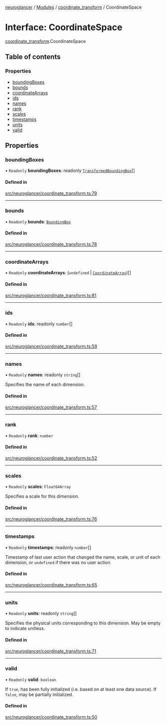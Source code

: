 [neuroglancer](../README.md) / [Modules](../modules.md) / [coordinate\_transform](../modules/coordinate_transform.md) / CoordinateSpace

# Interface: CoordinateSpace

[coordinate_transform](../modules/coordinate_transform.md).CoordinateSpace

## Table of contents

### Properties

- [boundingBoxes](coordinate_transform.CoordinateSpace.md#boundingboxes)
- [bounds](coordinate_transform.CoordinateSpace.md#bounds)
- [coordinateArrays](coordinate_transform.CoordinateSpace.md#coordinatearrays)
- [ids](coordinate_transform.CoordinateSpace.md#ids)
- [names](coordinate_transform.CoordinateSpace.md#names)
- [rank](coordinate_transform.CoordinateSpace.md#rank)
- [scales](coordinate_transform.CoordinateSpace.md#scales)
- [timestamps](coordinate_transform.CoordinateSpace.md#timestamps)
- [units](coordinate_transform.CoordinateSpace.md#units)
- [valid](coordinate_transform.CoordinateSpace.md#valid)

## Properties

### boundingBoxes

• `Readonly` **boundingBoxes**: readonly [`TransformedBoundingBox`](coordinate_transform.TransformedBoundingBox.md)[]

#### Defined in

[src/neuroglancer/coordinate_transform.ts:79](https://github.com/ActiveBrainAtlas2/neuroglancer/blob/958d23e0/src/neuroglancer/coordinate_transform.ts#L79)

___

### bounds

• `Readonly` **bounds**: [`BoundingBox`](coordinate_transform.BoundingBox.md)

#### Defined in

[src/neuroglancer/coordinate_transform.ts:78](https://github.com/ActiveBrainAtlas2/neuroglancer/blob/958d23e0/src/neuroglancer/coordinate_transform.ts#L78)

___

### coordinateArrays

• `Readonly` **coordinateArrays**: (`undefined` \| [`CoordinateArray`](coordinate_transform.CoordinateArray.md))[]

#### Defined in

[src/neuroglancer/coordinate_transform.ts:81](https://github.com/ActiveBrainAtlas2/neuroglancer/blob/958d23e0/src/neuroglancer/coordinate_transform.ts#L81)

___

### ids

• `Readonly` **ids**: readonly `number`[]

#### Defined in

[src/neuroglancer/coordinate_transform.ts:59](https://github.com/ActiveBrainAtlas2/neuroglancer/blob/958d23e0/src/neuroglancer/coordinate_transform.ts#L59)

___

### names

• `Readonly` **names**: readonly `string`[]

Specifies the name of each dimension.

#### Defined in

[src/neuroglancer/coordinate_transform.ts:57](https://github.com/ActiveBrainAtlas2/neuroglancer/blob/958d23e0/src/neuroglancer/coordinate_transform.ts#L57)

___

### rank

• `Readonly` **rank**: `number`

#### Defined in

[src/neuroglancer/coordinate_transform.ts:52](https://github.com/ActiveBrainAtlas2/neuroglancer/blob/958d23e0/src/neuroglancer/coordinate_transform.ts#L52)

___

### scales

• `Readonly` **scales**: `Float64Array`

Specifies a scale for this dimension.

#### Defined in

[src/neuroglancer/coordinate_transform.ts:76](https://github.com/ActiveBrainAtlas2/neuroglancer/blob/958d23e0/src/neuroglancer/coordinate_transform.ts#L76)

___

### timestamps

• `Readonly` **timestamps**: readonly `number`[]

Timestamp of last user action that changed the name, scale, or unit of each dimension, or
`undefined` if there was no user action.

#### Defined in

[src/neuroglancer/coordinate_transform.ts:65](https://github.com/ActiveBrainAtlas2/neuroglancer/blob/958d23e0/src/neuroglancer/coordinate_transform.ts#L65)

___

### units

• `Readonly` **units**: readonly `string`[]

Specifies the physical units corresponding to this dimension.  May be empty to indicate
unitless.

#### Defined in

[src/neuroglancer/coordinate_transform.ts:71](https://github.com/ActiveBrainAtlas2/neuroglancer/blob/958d23e0/src/neuroglancer/coordinate_transform.ts#L71)

___

### valid

• `Readonly` **valid**: `boolean`

If `true`, has been fully initialized (i.e. based on at least one data source).  If `false`,
may be partially initialized.

#### Defined in

[src/neuroglancer/coordinate_transform.ts:50](https://github.com/ActiveBrainAtlas2/neuroglancer/blob/958d23e0/src/neuroglancer/coordinate_transform.ts#L50)
